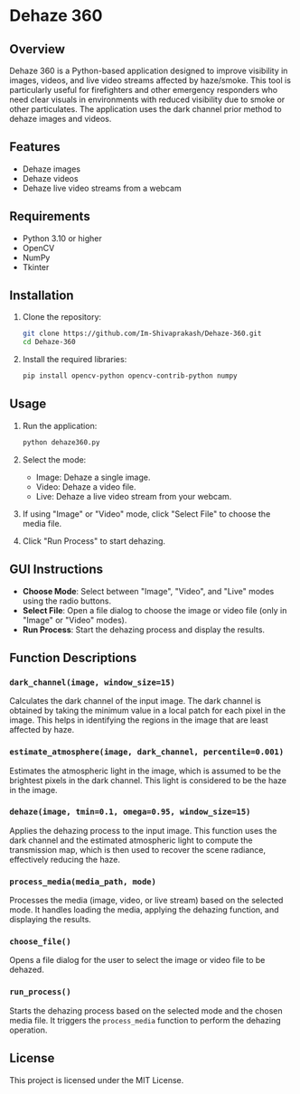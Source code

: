 # Dehaze 360

## Overview

Dehaze 360 is a Python-based application designed to improve visibility in images, videos, and live video streams affected by haze/smoke. This tool is particularly useful for firefighters and other emergency responders who need clear visuals in environments with reduced visibility due to smoke or other particulates. The application uses the dark channel prior method to dehaze images and videos.

## Features

- Dehaze images
- Dehaze videos
- Dehaze live video streams from a webcam

## Requirements

- Python 3.10 or higher
- OpenCV
- NumPy
- Tkinter

## Installation

1. Clone the repository:
    ```bash
    git clone https://github.com/Im-Shivaprakash/Dehaze-360.git
    cd Dehaze-360
    ```

2. Install the required libraries:
    ```bash
    pip install opencv-python opencv-contrib-python numpy
    ```

## Usage

1. Run the application:
    ```bash
    python dehaze360.py
    ```

2. Select the mode:
    - Image: Dehaze a single image.
    - Video: Dehaze a video file.
    - Live: Dehaze a live video stream from your webcam.

3. If using "Image" or "Video" mode, click "Select File" to choose the media file.

4. Click "Run Process" to start dehazing.

## GUI Instructions

- **Choose Mode**: Select between "Image", "Video", and "Live" modes using the radio buttons.
- **Select File**: Open a file dialog to choose the image or video file (only in "Image" or "Video" modes).
- **Run Process**: Start the dehazing process and display the results.

## Function Descriptions

### `dark_channel(image, window_size=15)`

Calculates the dark channel of the input image. The dark channel is obtained by taking the minimum value in a local patch for each pixel in the image. This helps in identifying the regions in the image that are least affected by haze.

### `estimate_atmosphere(image, dark_channel, percentile=0.001)`

Estimates the atmospheric light in the image, which is assumed to be the brightest pixels in the dark channel. This light is considered to be the haze in the image.

### `dehaze(image, tmin=0.1, omega=0.95, window_size=15)`

Applies the dehazing process to the input image. This function uses the dark channel and the estimated atmospheric light to compute the transmission map, which is then used to recover the scene radiance, effectively reducing the haze.

### `process_media(media_path, mode)`

Processes the media (image, video, or live stream) based on the selected mode. It handles loading the media, applying the dehazing function, and displaying the results.

### `choose_file()`

Opens a file dialog for the user to select the image or video file to be dehazed.

### `run_process()`

Starts the dehazing process based on the selected mode and the chosen media file. It triggers the `process_media` function to perform the dehazing operation.

## License

This project is licensed under the MIT License.
